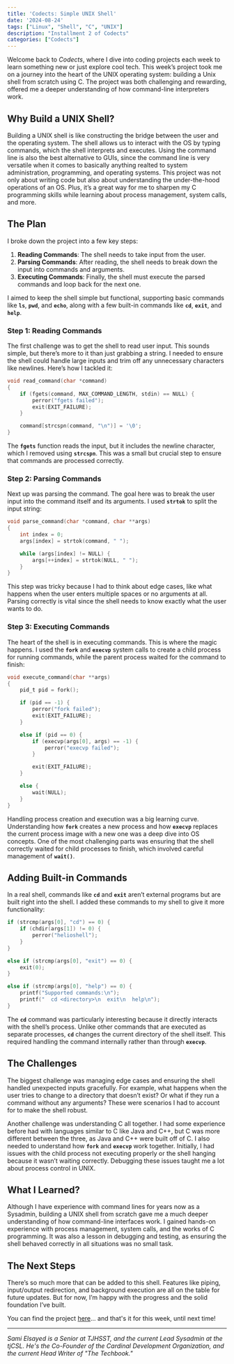 ```yaml
---
title: 'Codects: Simple UNIX Shell'
date: '2024-08-24'
tags: ["Linux", "Shell", "C", "UNIX"]
description: "Installment 2 of Codects"
categories: ["Codects"]
---
```


Welcome back to *Codects*, where I dive into coding projects each week to learn something new or just explore cool tech. This week’s project took me on a journey into the heart of the UNIX operating system: building a Unix shell from scratch using C. The project was both challenging and rewarding, offered me a deeper understanding of how command-line interpreters work.

## Why Build a UNIX Shell?

Building a UNIX shell is like constructing the bridge between the user and the operating system. The shell allows us to interact with the OS by typing commands, which the shell interprets and executes. Using the command line is also the best alternative to GUIs, since the command line is very versatile when it comes to basically anything realted to system administration, programming, and operating systems. This project was not only about writing code but also about understanding the under-the-hood operations of an OS. Plus, it’s a great way for me to sharpen my C programming skills while learning about process management, system calls, and more.

## The Plan

I broke down the project into a few key steps:

1. **Reading Commands**: The shell needs to take input from the user.
2. **Parsing Commands**: After reading, the shell needs to break down the input into commands and arguments.
3. **Executing Commands**: Finally, the shell must execute the parsed commands and loop back for the next one.

I aimed to keep the shell simple but functional, supporting basic commands like **`ls`**, **`pwd`**, and **`echo`**, along with a few built-in commands like **`cd`**, **`exit`**, and **`help`**.

### Step 1: Reading Commands

The first challenge was to get the shell to read user input. This sounds simple, but there’s more to it than just grabbing a string. I needed to ensure the shell could handle large inputs and trim off any unnecessary characters like newlines. Here’s how I tackled it:

```c
void read_command(char *command)
{
    if (fgets(command, MAX_COMMAND_LENGTH, stdin) == NULL) {
        perror("fgets failed");
        exit(EXIT_FAILURE);
    }

    command[strcspn(command, "\n")] = '\0';
}
```

The **`fgets`** function reads the input, but it includes the newline character, which I removed using **`strcspn`**. This was a small but crucial step to ensure that commands are processed correctly.

### Step 2: Parsing Commands

Next up was parsing the command. The goal here was to break the user input into the command itself and its arguments. I used **`strtok`** to split the input string:

```c
void parse_command(char *command, char **args)
{
    int index = 0;
    args[index] = strtok(command, " ");

    while (args[index] != NULL) {
        args[++index] = strtok(NULL, " ");
    }
}
```

This step was tricky because I had to think about edge cases, like what happens when the user enters multiple spaces or no arguments at all. Parsing correctly is vital since the shell needs to know exactly what the user wants to do.

### Step 3: Executing Commands

The heart of the shell is in executing commands. This is where the magic happens. I used the **`fork`** and **`execvp`** system calls to create a child process for running commands, while the parent process waited for the command to finish:

```c
void execute_command(char **args)
{
    pid_t pid = fork();

    if (pid == -1) {
        perror("fork failed");
        exit(EXIT_FAILURE);
    }

    else if (pid == 0) {
        if (execvp(args[0], args) == -1) {
            perror("execvp failed");
        }

        exit(EXIT_FAILURE);
    }

    else {
        wait(NULL);
    }
}
```

Handling process creation and execution was a big learning curve. Understanding how **`fork`** creates a new process and how **`execvp`** replaces the current process image with a new one was a deep dive into OS concepts. One of the most challenging parts was ensuring that the shell correctly waited for child processes to finish, which involved careful management of **`wait()`**.

## Adding Built-in Commands

In a real shell, commands like **`cd`** and **`exit`** aren’t external programs but are built right into the shell. I added these commands to my shell to give it more functionality:

```c
if (strcmp(args[0], "cd") == 0) {
    if (chdir(args[1]) != 0) {
        perror("helioshell");
    }
}

else if (strcmp(args[0], "exit") == 0) {
    exit(0);
}

else if (strcmp(args[0], "help") == 0) {
    printf("Supported commands:\n");
    printf("  cd <directory>\n  exit\n  help\n");
}
```

The **`cd`** command was particularly interesting because it directly interacts with the shell’s process. Unlike other commands that are executed as separate processes, **`cd`** changes the current directory of the shell itself. This required handling the command internally rather than through **`execvp`**.

## The Challenges

The biggest challenge was managing edge cases and ensuring the shell handled unexpected inputs gracefully. For example, what happens when the user tries to change to a directory that doesn’t exist? Or what if they run a command without any arguments? These were scenarios I had to account for to make the shell robust.

Another challenge was understanding C all together. I had some experience before had with languages similar to C like Java and C++, but C was more different between the three, as Java and C++ were built off of C. I also needed to understand how **`fork`** and **`execvp`** work together. Initially, I had issues with the child process not executing properly or the shell hanging because it wasn’t waiting correctly. Debugging these issues taught me a lot about process control in UNIX.

## What I Learned?

Although I have experience with command lines for years now as a Sysadmin, building a UNIX shell from scratch gave me a much deeper understanding of how command-line interfaces work. I gained hands-on experience with process management, system calls, and the works of C programming. It was also a lesson in debugging and testing, as ensuring the shell behaved correctly in all situations was no small task.

## The Next Steps

There’s so much more that can be added to this shell. Features like piping, input/output redirection, and background execution are all on the table for future updates. But for now, I’m happy with the progress and the solid foundation I’ve built.

You can find the project [here](https://github.com/Tcedco/simple-unix-shell)... and that's it for this week, until next time!

---

*Sami Elsayed is a Senior at TJHSST, and the current Lead Sysadmin at the tjCSL. He's the Co-Founder of the Cardinal Development Organization, and the current Head Writer of "The Techbook."*